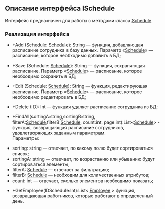 ## Описание интерфейса ISchedule

Интерфейс предназначен для работы с методами класса [Schedule](Schedule.md)

### Реализация интерфейса

- +Add (Schedule: [Schedule](Schedule.md)): String — функция, добавляющая расписание сотрудника в базу данных. Параметр «[Schedule](Schedule.md)» — расписание, которое необходимо добавить в БД;

- +Save (Schedule: [Schedule](Schedule.md)): String — функция, сохраняющая расписание. Параметр «[Schedule](Schedule.md)» — расписание, которое необходимо сохранить в БД;

- +Edit (Schedule: [Schedule](Schedule.md)): String — функция, редактирующая расписание. Параметр «[Schedule](Schedule.md)» — расписание, которое необходимо редактировать в БД;

- +Delete (ID): Int — функция удаляет расписание сотрудника из БД;

- +FindAll(sortingA:string,sortingB:string, filterA:[Schedule](Schedule.md),filterB:[Schedule](Schedule.md), count:int, page:int):List<[Schedule](Schedule.md)> - функция, возвращающая расписание сотрудников, удовлетворяющих заданным параметрам.                                          
Параметры:                                                                                                             
+ sorting: string — отвечает, по какому полю будет сортироваться список;
+ sortingА: string — отвечает, по возрастанию или убыванию будут сортироваться элементы;
+ filterA: [Schedule](Schedule.md) — отвечает за фильтрацию;
+ filterB: [Schedule](Schedule.md) — необходим для количественных атрибутов;
+ count: int — отвечает, сколько элементов необходимо показать;

- +GetEmployee(IDSchedule:Int):List< [Employee](Employee.md) > функция, возвращающая работников, которые работают в определенный день.


